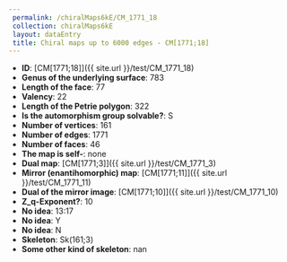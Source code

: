 ```yaml
--- 
 permalink: /chiralMaps6kE/CM_1771_18 
 collection: chiralMaps6kE
 layout: dataEntry
 title: Chiral maps up to 6000 edges - CM[1771;18]
---
```


- **ID**: [CM[1771;18]]({{ site.url }}/test/CM_1771_18)
- **Genus of the underlying surface**: 783
- **Length of the face**: 77
- **Valency**: 22
- **Length of the Petrie polygon**: 322
- **Is the automorphism group solvable?**: S
- **Number of vertices**: 161
- **Number of edges**: 1771
- **Number of faces**: 46
- **The map is self-**: none
- **Dual map**: [CM[1771;3]]({{ site.url }}/test/CM_1771_3)
- **Mirror (enantihomorphic) map**: [CM[1771;11]]({{ site.url }}/test/CM_1771_11)
- **Dual of the mirror image**: [CM[1771;10]]({{ site.url }}/test/CM_1771_10)
- **Z_q-Exponent?**: 10
- **No idea**:  13:17
- **No idea**: Y
- **No idea**: N
- **Skeleton**: Sk(161;3)
- **Some other kind of skeleton**: nan
